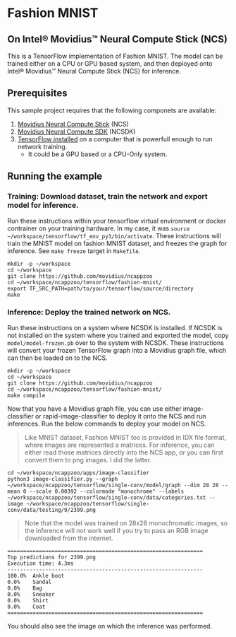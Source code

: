 # Fashion MNIST
## On Intel® Movidius™ Neural Compute Stick (NCS)

This is a TensorFlow implementation of Fashion MNIST. The model can be trained either on a CPU or GPU based system, and then deployed onto Intel® Movidius™ Neural Compute Stick (NCS) for inference.

## Prerequisites

This sample project requires that the following componets are available:
1. <a href="https://developer.movidius.com/buy" target="_blank">Movidius Neural Compute Stick</a> (NCS)
2. <a href="https://developer.movidius.com/start" target="_blank">Movidius Neural Compute SDK</a> (NCSDK)
3. <a href="https://www.tensorflow.org/install/install_linux">TensorFlow installed</a> on a computer that is powerfull enough to run network training.
   * It could be a GPU based or a CPU-Only system.

## Running the example

### Training: Download dataset, train the network and export model for inference.

Run these instructions within your tensorflow virtual environment or docker contrainer on your training hardware. In my case, it was `source ~/workspace/tensorflow/tf_env_py3/bin/activate`. These instructions will train the MNIST model on fashion MNIST dataset, and freezes the graph for inference. See `make freeze` target in `Makefile`.

~~~
mkdir -p ~/workspace
cd ~/workspace
git clone https://github.com/movidius/ncappzoo
cd ~/workspace/ncappzoo/tensorflow/fashion-mnist/
export TF_SRC_PATH=path/to/your/tensorflow/source/directory
make
~~~

### Inference: Deploy the trained network on NCS.

Run these instructions on a system where NCSDK is installed. If NCSDK is not installed on the system where you trained and exported the model, copy `model/model-frozen.pb` over to the system with NCSDK. These instructions will convert your frozen TensorFlow graph into a Movidius graph file, which can then be loaded on to the NCS.

~~~
mkdir -p ~/workspace
cd ~/workspace
git clone https://github.com/movidius/ncappzoo
cd ~/workspace/ncappzoo/tensorflow/fashion-mnist/
make compile
~~~

Now that you have a Movidius graph file, you can use either image-classifier or rapid-image-classifier to deploy it onto the NCS and run inferences. Run the below commands to deploy your model on NCS.

> Like MNIST dataset, Fashion MNIST too is provided in IDX file format, where images are represented a matrices. For inference, you can either read those matrices directly into the NCS app, or you can first convert them to png images. I did the latter.

~~~
cd ~/workspace/ncappzoo/apps/image-classifier
python3 image-classifier.py --graph ~/workspace/ncappzoo/tensorflow/single-conv/model/graph --dim 28 28 --mean 0 --scale 0.00392 --colormode "monochrome" --labels ~/workspace/ncappzoo/tensorflow/single-conv/data/categories.txt --image ~/workspace/ncappzoo/tensorflow/single-conv/data/testing/9/2399.png
~~~

> Note that the model was trained on 28x28 monochromatic images, so the inference will not work well if you try to pass an RGB image downloaded from the internet.

~~~
==============================================================
Top predictions for 2399.png
Execution time: 4.3ms
--------------------------------------------------------------
100.0%	Ankle boot
0.0%	Sandal
0.0%	Bag
0.0%	Sneaker
0.0%	Shirt
0.0%	Coat
==============================================================
~~~

You should also see the image on which the inference was performed.

